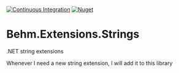 [![Continuous Integration](https://github.com/behm/string-extensions/actions/workflows/ci.yml/badge.svg)](https://github.com/behm/string-extensions/actions/workflows/ci.yml)
[![Nuget](https://img.shields.io/nuget/v/Behm.Extensions.Strings)](https://www.nuget.org/packages/Behm.Extensions.Strings)

# Behm.Extensions.Strings
.NET string extensions

Whenever I need a new string extension, I will add it to this library
